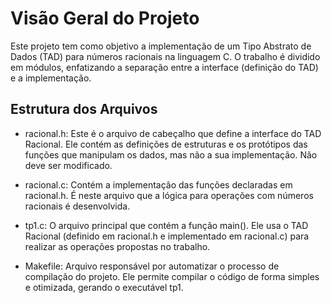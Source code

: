 # **Visão Geral do Projeto**

Este projeto tem como objetivo a implementação de um Tipo Abstrato de Dados (TAD) para números racionais na linguagem C. O trabalho é dividido em módulos, enfatizando a separação entre a interface (definição do TAD) e a implementação.

## Estrutura dos Arquivos

* racional.h: Este é o arquivo de cabeçalho que define a interface do TAD Racional. Ele contém as definições de estruturas e os protótipos das funções que manipulam os dados, mas não a sua implementação. Não deve ser modificado.

* racional.c: Contém a implementação das funções declaradas em racional.h. É neste arquivo que a lógica para operações com números racionais é desenvolvida.

* tp1.c: O arquivo principal que contém a função main(). Ele usa o TAD Racional (definido em racional.h e implementado em racional.c) para realizar as operações propostas no trabalho.

* Makefile: Arquivo responsável por automatizar o processo de compilação do projeto. Ele permite compilar o código de forma simples e otimizada, gerando o executável tp1.
